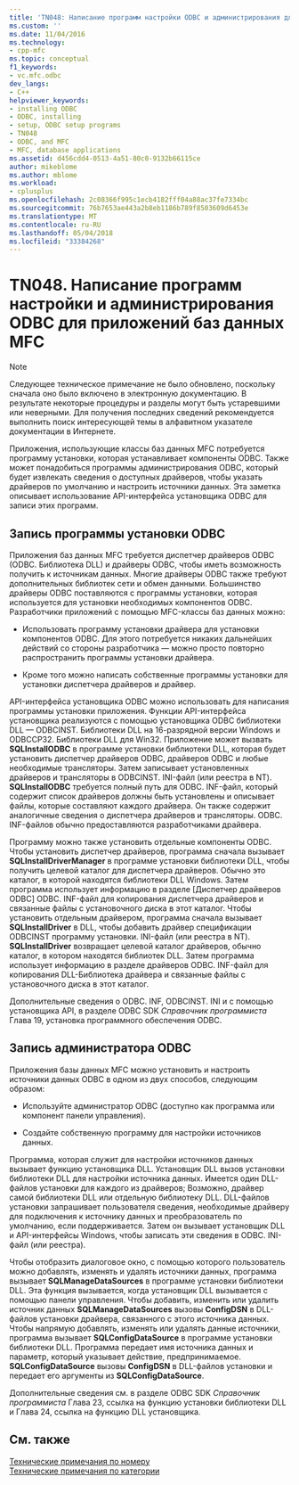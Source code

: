 ```yaml
---
title: 'TN048: Написание программ настройки ODBC и администрирования для приложений баз данных MFC | Документы Microsoft'
ms.custom: ''
ms.date: 11/04/2016
ms.technology:
- cpp-mfc
ms.topic: conceptual
f1_keywords:
- vc.mfc.odbc
dev_langs:
- C++
helpviewer_keywords:
- installing ODBC
- ODBC, installing
- setup, ODBC setup programs
- TN048
- ODBC, and MFC
- MFC, database applications
ms.assetid: d456cdd4-0513-4a51-80c0-9132b66115ce
author: mikeblome
ms.author: mblome
ms.workload:
- cplusplus
ms.openlocfilehash: 2c08366f995c1ecb4182fff04a88ac37fe7334bc
ms.sourcegitcommit: 76b7653ae443a2b8eb1186b789f8503609d6453e
ms.translationtype: MT
ms.contentlocale: ru-RU
ms.lasthandoff: 05/04/2018
ms.locfileid: "33384268"
---
```

# <a name="tn048-writing-odbc-setup-and-administration-programs-for-mfc-database-applications"></a>TN048. Написание программ настройки и администрирования ODBC для приложений баз данных MFC
> [!NOTE]
>  Следующее техническое примечание не было обновлено, поскольку сначала оно было включено в электронную документацию. В результате некоторые процедуры и разделы могут быть устаревшими или неверными. Для получения последних сведений рекомендуется выполнить поиск интересующей темы в алфавитном указателе документации в Интернете.  
  
 Приложения, использующие классы баз данных MFC потребуется программу установки, которая устанавливает компоненты ODBC. Также может понадобиться программы администрирования ODBC, который будет извлекать сведения о доступных драйверов, чтобы указать драйверов по умолчанию и настроить источники данных. Эта заметка описывает использование API-интерфейса установщика ODBC для записи этих программ.  
  
##  <a name="_mfcnotes_writing_an_odbc_setup_program"></a> Запись программы установки ODBC  
 Приложения баз данных MFC требуется диспетчер драйверов ODBC (ODBC. Библиотека DLL) и драйверы ODBC, чтобы иметь возможность получить к источникам данных. Многие драйверы ODBC также требуют дополнительных библиотек сети и обмен данными. Большинство драйверы ODBC поставляются с программы установки, которая используется для установки необходимых компонентов ODBC. Разработчики приложений с помощью MFC-классы баз данных можно:  
  
-   Использовать программу установки драйвера для установки компонентов ODBC. Для этого потребуется никаких дальнейших действий со стороны разработчика — можно просто повторно распространить программы установки драйвера.  
  
-   Кроме того можно написать собственные программы установки для установки диспетчера драйверов и драйвер.  
  
 API-интерфейса установщика ODBC можно использовать для написания программы установки приложения. Функции API-интерфейса установщика реализуются с помощью установщика ODBC библиотеки DLL — ODBCINST. Библиотеки DLL на 16-разрядной версии Windows и ODBCCP32. Библиотеки DLL для Win32. Приложение может вызвать **SQLInstallODBC** в программе установки библиотеки DLL, которая будет установить диспетчер драйверов ODBC, драйверов ODBC и любые необходимые трансляторы. Затем записывает установленных драйверов и трансляторы в ODBCINST. INI-файл (или реестра в NT). **SQLInstallODBC** требуется полный путь для ODBC. INF-файл, который содержит список драйверов должны быть установлены и описывает файлы, которые составляют каждого драйвера. Он также содержит аналогичные сведения о диспетчера драйверов и трансляторы. ODBC. INF-файлов обычно предоставляются разработчиками драйвера.  
  
 Программу можно также установить отдельные компоненты ODBC. Чтобы установить диспетчер драйверов, программа сначала вызывает **SQLInstallDriverManager** в программе установки библиотеки DLL, чтобы получить целевой каталог для диспетчера драйверов. Обычно это каталог, в которой находятся библиотеки DLL Windows. Затем программа использует информацию в разделе [Диспетчер драйверов ODBC] ODBC. INF-файл для копирования диспетчера драйверов и связанные файлы с установочного диска в этот каталог. Чтобы установить отдельным драйвером, программа сначала вызывает **SQLInstallDriver** в DLL, чтобы добавить драйвер спецификации ODBCINST программу установки. INI-файл (или реестра в NT). **SQLInstallDriver** возвращает целевой каталог драйверов, обычно каталог, в котором находятся библиотек DLL. Затем программа использует информацию в разделе драйверов ODBC. INF-файл для копирования DLL-Библиотека драйвера и связанные файлы с установочного диска в этот каталог.  
  
 Дополнительные сведения о ODBC. INF, ODBCINST. INI и с помощью установщика API, в разделе ODBC SDK *Справочник программиста* Глава 19, установка программного обеспечения ODBC.  
  
##  <a name="_mfcnotes_writing_an_odbc_administrator"></a> Запись администратора ODBC  
 Приложения базы данных MFC можно установить и настроить источники данных ODBC в одном из двух способов, следующим образом:  
  
-   Используйте администратор ODBC (доступно как программа или компонент панели управления).  
  
-   Создайте собственную программу для настройки источников данных.  
  
 Программа, которая служит для настройки источников данных вызывает функцию установщика DLL. Установщик DLL вызов установки библиотеки DLL для настройки источника данных. Имеется один DLL-файлов установки для каждого из драйверов; Возможно, драйвер самой библиотеки DLL или отдельную библиотеку DLL. DLL-файлов установки запрашивает пользователя сведения, необходимые драйверу для подключения к источнику данных и преобразователь по умолчанию, если поддерживается. Затем он вызывает установщик DLL и API-интерфейсы Windows, чтобы записать эти сведения в ODBC. INI-файл (или реестра).  
  
 Чтобы отобразить диалоговое окно, с помощью которого пользователь можно добавлять, изменять и удалять источники данных, программа вызывает **SQLManageDataSources** в программе установки библиотеки DLL. Эта функция вызывается, когда установщик DLL вызывается с помощью панели управления. Чтобы добавить, изменить или удалить источник данных **SQLManageDataSources** вызовы **ConfigDSN** в DLL-файлов установки драйвера, связанного с этого источника данных. Чтобы напрямую добавлять, изменять или удалять данные источники, программа вызывает **SQLConfigDataSource** в программе установки библиотеки DLL. Программа передает имя источника данных и параметр, который указывает действие, предпринимаемое. **SQLConfigDataSource** вызовы **ConfigDSN** в DLL-файлов установки и передает его аргументы из **SQLConfigDataSource**.  
  
 Дополнительные сведения см. в разделе ODBC SDK *Справочник программиста* Глава 23, ссылка на функцию установки библиотеки DLL и Глава 24, ссылка на функцию DLL установщика.  
  
## <a name="see-also"></a>См. также  
 [Технические примечания по номеру](../mfc/technical-notes-by-number.md)   
 [Технические примечания по категории](../mfc/technical-notes-by-category.md)

